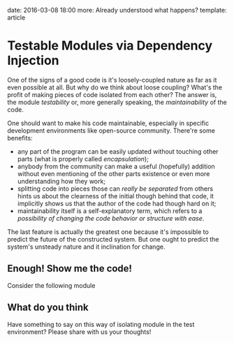 date: 2016-03-08 18:00
more: Already understood what happens?
template: article

# Testable Modules via Dependency Injection

One of the signs of a good code is it's loosely-coupled nature as far as it even possible at all. But why do we think about loose coupling? What's the profit of making pieces of code isolated from each other? The answer is, the module *testability* or, more generally speaking, the *maintainability* of the code.

One should want to make his code maintainable, especially in specific development environments like open-source community. There're some benefits:

- any part of the program can be easily updated without touching other parts (what is properly called *encapsulation*);
- anybody from the community can make a useful (hopefully) addition without even mentioning of the other parts existence or even more understanding how they work;
- splitting code into pieces those can *really be separated* from others hints us about the clearness of the initial though behind that code, it implicitly shows us that the author of the code had though hard on it;
- maintainability itself is a self-explanatory term, which refers to a *possibility of changing the code behavior or structure with ease*.

The last feature is actually the greatest one because it's impossible to predict the future of the constructed system. But one ought to predict the system's unsteady nature and it inclination for change.

## Enough! Show me the code!

Consider the following module

## What do you think
Have something to say on this way of isolating module in the test environment? Please share with us your thoughts!